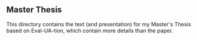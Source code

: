 ## Master Thesis 

This directory contains the text (and presentation) for my Master's Thesis based on Eval-UA-tion, which contain more details than the paper.

